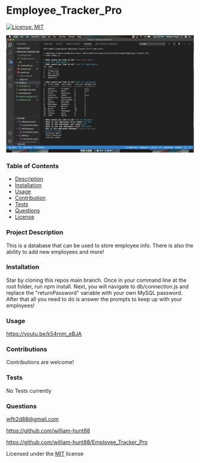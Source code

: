 # Employee_Tracker_Pro
  [![License: MIT](https://img.shields.io/badge/License-MIT-yellow.svg)](https://opensource.org/licenses/MIT) 

  <img src = "./assets/images/screenshot.png" >
  
  ### Table of Contents
  * [Description](#project-description)
  * [Installation](#installation)
  * [Usage](#usage)
  * [Contribution](#contributions)
  * [Tests](#tests)
  * [Questions](#questions)
  * [License](#license)
  
  ### Project Description
  This is a database that can be used to store employee info. There is also the ability to add new employees and more!

  ### Installation
  Star by cloning this repos main branch. Once in your command line at the root folder, run npm install. Next, you will navigate to db/connection.js and replace the "returnPassword" variable with your own MySQL password. After that all you need to do is answer the prompts to keep up with your employees!

  ### Usage
  https://youtu.be/k54rnm_eBJA

  ### Contributions
  Contributions are welcome!

  ### Tests
  No Tests currently

  ### Questions
  wfh2d88@gmail.com <br> 

  https://github.com/william-hunt88

  https://github.com/william-hunt88/Employee_Tracker_Pro
  
  
  Licensed under the [MIT](https://github.com/william-hunt88/Employee_Tracker_Pro/blob/main/LICENSE.txt) license

